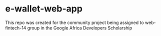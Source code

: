 # e-wallet-web-app
This repo was created for the community project being assigned to web-fintech-14 group in the Google Africa Developers Scholarship
